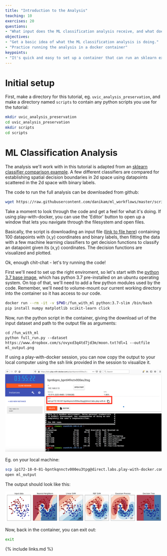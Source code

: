 ```yaml
---
title: "Introduction to the Analysis"
teaching: 10
exercises: 20
questions:
- "What input does the ML classification analysis receive, and what does it produce?"
objectives:
- "Get a basic idea of what the ML classification analysis is doing."
- "Practice running the analysis in a docker container"
keypoints:
- "It's quick and easy to set up a container that can run an sklearn example."
---
```


# Initial setup
First, make a directory for this tutorial, eg. `uvic_analysis_preservation`, and make a directory named `scripts` to contain any python scripts you use for the tutorial:

~~~bash
mkdir uvic_analysis_preservation
cd uvic_analysis_preservation
mkdir scripts
cd scripts
~~~

# ML Classification Analysis

The analysis we'll work with in this tutorial is adapted from an [sklearn classifier comparison example](https://scikit-learn.org/stable/auto_examples/classification/plot_classifier_comparison.html#sphx-glr-auto-examples-classification-plot-classifier-comparison-py). A few different classifiers are compared for establishing spatial decision boundaries in 2d space using datapoints scattered in the 2d space with binary labels. 

The code to run the full analysis can be downloaded from github:

~~~bash
wget https://raw.githubusercontent.com/danikam/ml_workflows/master/scripts/full_run.py
~~~

Take a moment to look through the code and get a feel for what it's doing. If using play-with-docker, you can use the 'Editor' button to open up a window that lets you navigate through the filesystem and open files.

Basically, the script is downloading an input file ([link to file here](https://www.dropbox.com/s/ovyxd3q4td7jd3m/moon.txt?dl=1)) containing 100 datapoints with (x,y) coordinates and binary labels, then fitting the data with a few machine learning classifiers to get decision functions to classify an datapoint given its (x,y) coordinates. The decision functions are visualized and plotted. 

Ok, enough chit-chat - let's try running the code! 

First we'll need to set up the right enviroment, so let's start with the [python 3.7 base image](https://hub.docker.com/layers/python/library/python/3.7/images/sha256-70d6722ecc9641c47c30f59922afd3d439619e505243414c907a59361fb2bbfa?context=explore), which has python 3.7 pre-installed on an ubuntu operating system. On top of that, we'll need to add a few python modules used by the code. Remember, we'll need to volume-mount our current working directory into the container so it has access to our code.

~~~bash
docker run --rm -it -v $PWD:/fun_with_ml python:3.7-slim /bin/bash
pip install numpy matplotlib scikit-learn click
~~~

Now, run the python script in the container, giving the download url of the input dataset and path to the output file as arguments:

~~~
cd /fun_with_ml
python full_run.py --dataset https://www.dropbox.com/s/ovyxd3q4td7jd3m/moon.txt?dl=1 --outfile ml_output.png
~~~

If using a play-with-docker session, you can now copy the output to your local computer using the ssh link provided in the session to visualize it. 

<img src="../fig/pwd_ssh_link.png" alt="ssh" style="width:800px"> 

Eg. on your local machine:

~~~bash
scp ip172-18-0-81-bpntkqnnctv000eu3tpg@direct.labs.play-with-docker.com:~/uvic_analysis_preservation/scripts/*.png .
open ml_output
~~~

The output should look like this:

<img src="../fig/ml_output.png" alt="ssh" style="width:800px">

Now, back in the container, you can exit out:

~~~bash
exit
~~~

{% include links.md %}
